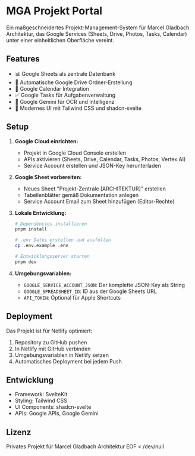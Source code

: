 # MGA Projekt Portal

Ein maßgeschneidertes Projekt-Management-System für Marcel Gladbach Architektur, das Google Services (Sheets, Drive, Photos, Tasks, Calendar) unter einer einheitlichen Oberfläche vereint.

## Features

- 📊 Google Sheets als zentrale Datenbank
- 📁 Automatische Google Drive Ordner-Erstellung
- 📅 Google Calendar Integration
- ✅ Google Tasks für Aufgabenverwaltung
- 🤖 Google Gemini für OCR und Intelligenz
- 🎨 Modernes UI mit Tailwind CSS und shadcn-svelte

## Setup

1. **Google Cloud einrichten:**
   - Projekt in Google Cloud Console erstellen
   - APIs aktivieren (Sheets, Drive, Calendar, Tasks, Photos, Vertex AI)
   - Service Account erstellen und JSON-Key herunterladen

2. **Google Sheet vorbereiten:**
   - Neues Sheet "Projekt-Zentrale [ARCHITEKTUR]" erstellen
   - Tabellenblätter gemäß Dokumentation anlegen
   - Service Account Email zum Sheet hinzufügen (Editor-Rechte)

3. **Lokale Entwicklung:**
   ```bash
   # Dependencies installieren
   pnpm install

   # .env Datei erstellen und ausfüllen
   cp .env.example .env

   # Entwicklungsserver starten
   pnpm dev
   ```

4. **Umgebungsvariablen:**
   - `GOOGLE_SERVICE_ACCOUNT_JSON`: Der komplette JSON-Key als String
   - `GOOGLE_SPREADSHEET_ID`: ID aus der Google Sheets URL
   - `API_TOKEN`: Optional für Apple Shortcuts

## Deployment

Das Projekt ist für Netlify optimiert:

1. Repository zu GitHub pushen
2. In Netlify mit GitHub verbinden
3. Umgebungsvariablen in Netlify setzen
4. Automatisches Deployment bei jedem Push

## Entwicklung

- Framework: SvelteKit
- Styling: Tailwind CSS
- UI Components: shadcn-svelte
- APIs: Google APIs, Google Gemini

## Lizenz

Privates Projekt für Marcel Gladbach Architektur
EOF < /dev/null